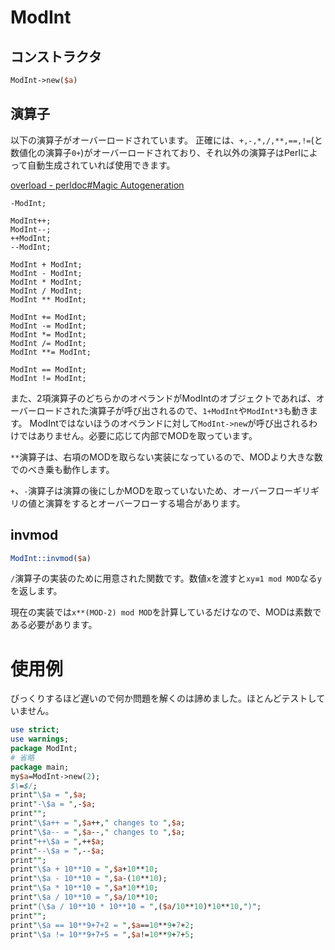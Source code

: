 # ModInt

## コンストラクタ

```perl
ModInt->new($a)
```

## 演算子

以下の演算子がオーバーロードされています。
正確には、`+,-,*,/,**,==,!=`(と数値化の演算子`0+`)がオーバーロードされており、それ以外の演算子はPerlによって自動生成されていれば使用できます。

[overload - perldoc#Magic Autogeneration](https://perldoc.perl.org/5.32.0/overload.html#Magic-Autogeneration)


```
-ModInt;

ModInt++;
ModInt--;
++ModInt;
--ModInt;

ModInt + ModInt;
ModInt - ModInt;
ModInt * ModInt;
ModInt / ModInt;
ModInt ** ModInt;

ModInt += ModInt;
ModInt -= ModInt;
ModInt *= ModInt;
ModInt /= ModInt;
ModInt **= ModInt;

ModInt == ModInt;
ModInt != ModInt;
```

また、2項演算子のどちらかのオペランドがModIntのオブジェクトであれば、オーバーロードされた演算子が呼び出されるので、`1+ModInt`や`ModInt*3`も動きます。
ModIntではないほうのオペランドに対して`ModInt->new`が呼び出されるわけではありません。必要に応じて内部でMODを取っています。

`**`演算子は、右項のMODを取らない実装になっているので、MODより大きな数でのべき乗も動作します。

`+`、`-`演算子は演算の後にしかMODを取っていないため、オーバーフローギリギリの値と演算をするとオーバーフローする場合があります。

## invmod

```perl
ModInt::invmod($a)
```

`/`演算子の実装のために用意された関数です。数値`x`を渡すと`xy≡1 mod MOD`なる`y`を返します。

現在の実装では`x**(MOD-2) mod MOD`を計算しているだけなので、MODは素数である必要があります。

# 使用例

びっくりするほど遅いので何か問題を解くのは諦めました。ほとんどテストしていません。

```perl
use strict;
use warnings;
package ModInt;
# 省略
package main;
my$a=ModInt->new(2);
$\=$/;
print"\$a = ",$a;
print"-\$a = ",-$a;
print"";
print"\$a++ = ",$a++," changes to ",$a;
print"\$a-- = ",$a--," changes to ",$a;
print"++\$a = ",++$a;
print"--\$a = ",--$a;
print"";
print"\$a + 10**10 = ",$a+10**10;
print"\$a - 10**10 = ",$a-(10**10);
print"\$a * 10**10 = ",$a*10**10;
print"\$a / 10**10 = ",$a/10**10;
print"(\$a / 10**10 * 10**10 = ",($a/10**10)*10**10,")";
print"";
print"\$a == 10**9+7+2 = ",$a==10**9+7+2;
print"\$a != 10**9+7+5 = ",$a!=10**9+7+5;
```
